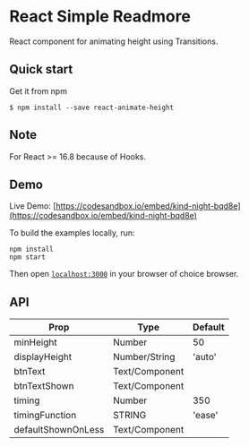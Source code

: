 # React Simple Readmore

React component for animating height using Transitions.

## Quick start

Get it from npm

```
$ npm install --save react-animate-height
```

## Note

For React >= 16.8 because of Hooks.

## Demo

Live Demo: [https://codesandbox.io/embed/kind-night-bqd8e](https://codesandbox.io/embed/kind-night-bqd8e)

To build the examples locally, run:

```
npm install
npm start
```

Then open [`localhost:3000`](http://localhost:3000) in your browser of choice browser.

## API

| Prop               | Type           | Default |
| ------------------ | -------------- | ------- |
| minHeight          | Number         | 50      |
| displayHeight      | Number/String  | 'auto'  |
| btnText            | Text/Component |         |
| btnTextShown       | Text/Component |         |
| timing             | Number         | 350     |
| timingFunction     | STRING         | 'ease'  |
| defaultShownOnLess | Text/Component |         |
